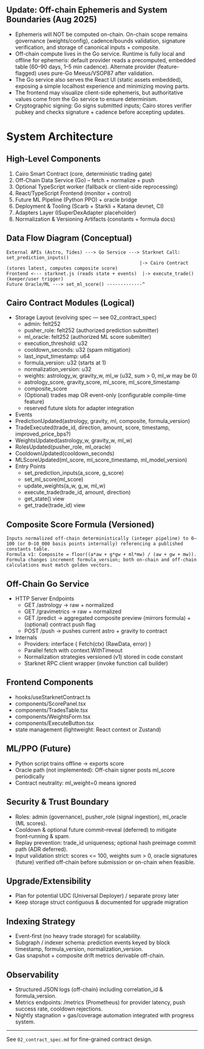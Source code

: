 ## Update: Off-chain Ephemeris and System Boundaries (Aug 2025)

- Ephemeris will NOT be computed on-chain. On-chain scope remains governance (weights/config), cadence/bounds validation, signature verification, and storage of canonical inputs + composite.
- Off-chain compute lives in the Go service. Runtime is fully local and offline for ephemeris: default provider reads a precomputed, embedded table (60–90 days, 1–5 min cadence). Alternate provider (feature-flagged) uses pure-Go Meeus/VSOP87 after validation.
- The Go service also serves the React UI (static assets embedded), exposing a simple localhost experience and minimizing moving parts.
- The frontend may visualize client-side ephemeris, but authoritative values come from the Go service to ensure determinism.
- Cryptographic signing: Go signs submitted inputs; Cairo stores verifier pubkey and checks signature + cadence before accepting updates.

# System Architecture

## High-Level Components

1. Cairo Smart Contract (core, deterministic trading gate)
2. Off-Chain Data Service (Go) – fetch + normalize + push
3. Optional TypeScript worker (fallback or client-side reprocessing)
4. React/TypeScript Frontend (monitor + control)
5. Future ML Pipeline (Python PPO) + oracle bridge
6. Deployment & Tooling (Scarb + Starkli + Katana devnet, CI)
7. Adapters Layer (ISuperDexAdapter placeholder)
8. Normalization & Versioning Artifacts (constants + formula docs)

## Data Flow Diagram (Conceptual)

```
External APIs (Astro, Tides) ---> Go Service ---> Starknet Call: set_prediction_inputs()
                                                 |-> Cairo Contract (stores latest, computes composite score)
Frontend <--- starknet.js (reads state + events)  |-> execute_trade() (keeper/user trigger)
Future Oracle/ML ---> set_ml_score() -------------^
```

## Cairo Contract Modules (Logical)

- Storage Layout (evolving spec — see 02_contract_spec)
  - admin: felt252
  - pusher_role: felt252 (authorized prediction submitter)
  - ml_oracle: felt252 (authorized ML score submitter)
  - execution_threshold: u32
  - cooldown_seconds: u32 (spam mitigation)
  - last_input_timestamp: u64
  - formula_version: u32 (starts at 1)
  - normalization_version: u32
  - weights: astrology_w, gravity_w, ml_w (u32, sum > 0, ml_w may be 0)
  - astrology_score, gravity_score, ml_score, ml_score_timestamp
  - composite_score
  - (Optional) trades map OR event-only (configurable compile-time feature)
  - reserved future slots for adapter integration
- Events
- PredictionUpdated(astrology, gravity, ml, composite, formula_version)
- TradeExecuted(trade_id, direction, amount, score, timestamp, improved_price_bps?)
- WeightsUpdated(astrology_w, gravity_w, ml_w)
- RolesUpdated(pusher_role, ml_oracle)
- CooldownUpdated(cooldown_seconds)
- MLScoreUpdated(ml_score, ml_score_timestamp, ml_model_version)
- Entry Points
  - set_prediction_inputs(a_score, g_score)
  - set_ml_score(ml_score)
  - update_weights(a_w, g_w, ml_w)
  - execute_trade(trade_id, amount, direction)
  - get_state() view
  - get_trade(trade_id) view

## Composite Score Formula (Versioned)

```
Inputs normalized off-chain deterministically (integer pipeline) to 0–100 (or 0–10_000 basis points internally) referencing a published constants table.
Formula v1: Composite = floor((a*aw + g*gw + ml*mw) / (aw + gw + mw)).
Formula changes increment formula_version; both on-chain and off-chain calculations must match golden vectors.
```

## Off-Chain Go Service

- HTTP Server Endpoints
  - GET /astrology → raw + normalized
  - GET /gravimetrics → raw + normalized
  - GET /predict → aggregated composite preview (mirrors formula) + (optional) contract push flag
  - POST /push → pushes current astro + gravity to contract
- Internals
  - Providers: interface { Fetch(ctx) (RawData, error) }
  - Parallel fetch with context.WithTimeout
  - Normalization strategies versioned (v1) stored in code constant
  - Starknet RPC client wrapper (invoke function call builder)

## Frontend Components

- hooks/useStarknetContract.ts
- components/ScorePanel.tsx
- components/TradesTable.tsx
- components/WeightsForm.tsx
- components/ExecuteButton.tsx
- state management (lightweight: React context or Zustand)

## ML/PPO (Future)

- Python script trains offline -> exports score
- Oracle path (not implemented): Off-chain signer posts ml_score periodically
- Contract neutrality: ml_weight=0 means ignored

## Security & Trust Boundary

- Roles: admin (governance), pusher_role (signal ingestion), ml_oracle (ML scores).
- Cooldown & optional future commit–reveal (deferred) to mitigate front‑running & spam.
- Replay prevention: trade_id uniqueness; optional hash preimage commit path (ADR deferred).
- Input validation strict: scores <= 100, weights sum > 0, oracle signatures (future) verified off-chain before submission or on-chain when feasible.

## Upgrade/Extensibility

- Plan for potential UDC (Universal Deployer) / separate proxy later
- Keep storage struct contiguous & documented for upgrade migration

## Indexing Strategy

- Event-first (no heavy trade storage) for scalability.
- Subgraph / indexer schema: prediction events keyed by block timestamp, formula_version, normalization_version.
- Gas snapshot + composite drift metrics derivable off-chain.

## Observability

- Structured JSON logs (off-chain) including correlation_id & formula_version.
- Metrics endpoints: /metrics (Prometheus) for provider latency, push success rate, cooldown rejections.
- Nightly stagnation + gas/coverage automation integrated with progress system.

---

See `02_contract_spec.md` for fine-grained contract design.
